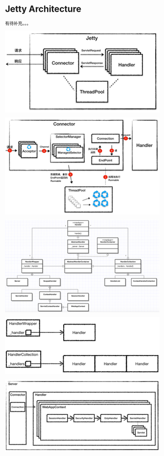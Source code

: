 # Jetty Architecture

有待补充。。。

![](../../.gitbook/assets/image%20%28179%29.png)

![](../../.gitbook/assets/image%20%28121%29.png)

![](../../.gitbook/assets/image%20%2829%29.png)

![](../../.gitbook/assets/image%20%28185%29.png)

![](../../.gitbook/assets/image%20%28166%29.png)




